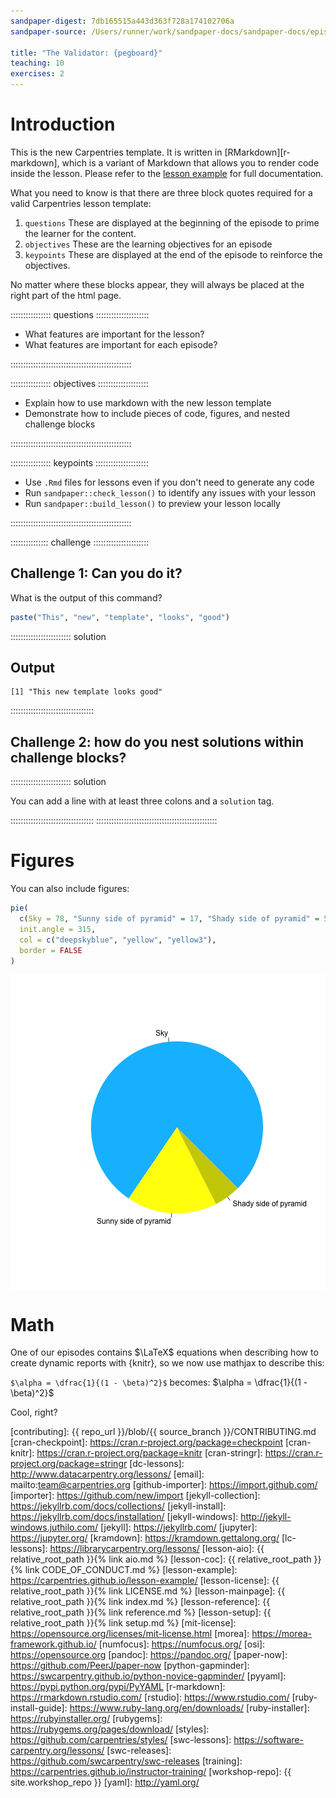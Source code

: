```yaml
---
sandpaper-digest: 7db165515a443d363f728a174102706a
sandpaper-source: /Users/runner/work/sandpaper-docs/sandpaper-docs/episodes/validator.Rmd

title: "The Validator: {pegboard}"
teaching: 10
exercises: 2
---
```


# Introduction

This is the new Carpentries template. It is written in [RMarkdown][r-markdown],
which is a variant of Markdown that allows you to render code inside the
lesson. Please refer to the [lesson
example](https://carpentries.github.io/lesson-example) for full documentation.

What you need to know is that there are three block quotes required for a valid
Carpentries lesson template:

 1. `questions` These are displayed at the beginning of the episode to prime the
    learner for the content.
 2. `objectives` These are the learning objectives for an episode
 3. `keypoints` These are displayed at the end of the episode to reinforce the
    objectives.

No matter where these blocks appear, they will always be placed at the right
part of the html page.


:::::::::::::::: questions :::::::::::::::::::::

- What features are important for the lesson?
- What features are important for each episode?

::::::::::::::::::::::::::::::::::::::::::::::::

:::::::::::::::: objectives ::::::::::::::::::::

- Explain how to use markdown with the new lesson template
- Demonstrate how to include pieces of code, figures, and nested challenge blocks

::::::::::::::::::::::::::::::::::::::::::::::::

:::::::::::::::: keypoints :::::::::::::::::::::

- Use `.Rmd` files for lessons even if you don't need to generate any code
- Run `sandpaper::check_lesson()` to identify any issues with your lesson
- Run `sandpaper::build_lesson()` to preview your lesson locally

::::::::::::::::::::::::::::::::::::::::::::::::

::::::::::::::: challenge ::::::::::::::::::::::

## Challenge 1: Can you do it?

What is the output of this command?


```r
paste("This", "new", "template", "looks", "good")
```

:::::::::::::::::::::::: solution 

## Output
 

```{.output}
[1] "This new template looks good"
```

:::::::::::::::::::::::::::::::::


## Challenge 2: how do you nest solutions within challenge blocks?

:::::::::::::::::::::::: solution 

You can add a line with at least three colons and a `solution` tag.

:::::::::::::::::::::::::::::::::
::::::::::::::::::::::::::::::::::::::::::::::::

# Figures

You can also include figures:


```r
pie(
  c(Sky = 78, "Sunny side of pyramid" = 17, "Shady side of pyramid" = 5), 
  init.angle = 315, 
  col = c("deepskyblue", "yellow", "yellow3"), 
  border = FALSE
)
```

<img src="fig/validator-rendered-pyramid-1.png" title="plot of chunk pyramid" alt="plot of chunk pyramid" style="display: block; margin: auto;" />


# Math

One of our episodes contains $\LaTeX$ equations when describing how to create
dynamic reports with {knitr}, so we now use mathjax to describe this:

`$\alpha = \dfrac{1}{(1 - \beta)^2}$` becomes: $\alpha = \dfrac{1}{(1 - \beta)^2}$

Cool, right?

<!-- Please do not delete anything below this line -->


[cc-by-human]: https://creativecommons.org/licenses/by/4.0/
[cc-by-legal]: https://creativecommons.org/licenses/by/4.0/legalcode
[ci]: http://communityin.org/
[coc-reporting]: https://docs.carpentries.org/topic_folders/policies/incident-reporting.html
[coc]: https://docs.carpentries.org/topic_folders/policies/code-of-conduct.html
[concept-maps]: https://carpentries.github.io/instructor-training/05-memory/
[contrib-covenant]: https://contributor-covenant.org/
[contributing]: {{ repo_url }}/blob/{{ source_branch }}/CONTRIBUTING.md
[cran-checkpoint]: https://cran.r-project.org/package=checkpoint
[cran-knitr]: https://cran.r-project.org/package=knitr
[cran-stringr]: https://cran.r-project.org/package=stringr
[dc-lessons]: http://www.datacarpentry.org/lessons/
[email]: mailto:team@carpentries.org
[github-importer]: https://import.github.com/
[importer]: https://github.com/new/import
[jekyll-collection]: https://jekyllrb.com/docs/collections/
[jekyll-install]: https://jekyllrb.com/docs/installation/
[jekyll-windows]: http://jekyll-windows.juthilo.com/
[jekyll]: https://jekyllrb.com/
[jupyter]: https://jupyter.org/
[kramdown]: https://kramdown.gettalong.org/
[lc-lessons]: https://librarycarpentry.org/lessons/
[lesson-aio]: {{ relative_root_path }}{% link aio.md %}
[lesson-coc]: {{ relative_root_path }}{% link CODE_OF_CONDUCT.md %}
[lesson-example]: https://carpentries.github.io/lesson-example/
[lesson-license]: {{ relative_root_path }}{% link LICENSE.md %}
[lesson-mainpage]: {{ relative_root_path }}{% link index.md %}
[lesson-reference]: {{ relative_root_path }}{% link reference.md %}
[lesson-setup]: {{ relative_root_path }}{% link setup.md %}
[mit-license]: https://opensource.org/licenses/mit-license.html
[morea]: https://morea-framework.github.io/
[numfocus]: https://numfocus.org/
[osi]: https://opensource.org
[pandoc]: https://pandoc.org/
[paper-now]: https://github.com/PeerJ/paper-now
[python-gapminder]: https://swcarpentry.github.io/python-novice-gapminder/
[pyyaml]: https://pypi.python.org/pypi/PyYAML
[r-markdown]: https://rmarkdown.rstudio.com/
[rstudio]: https://www.rstudio.com/
[ruby-install-guide]: https://www.ruby-lang.org/en/downloads/
[ruby-installer]: https://rubyinstaller.org/
[rubygems]: https://rubygems.org/pages/download/
[styles]: https://github.com/carpentries/styles/
[swc-lessons]: https://software-carpentry.org/lessons/
[swc-releases]: https://github.com/swcarpentry/swc-releases
[training]: https://carpentries.github.io/instructor-training/
[workshop-repo]: {{ site.workshop_repo }}
[yaml]: http://yaml.org/
